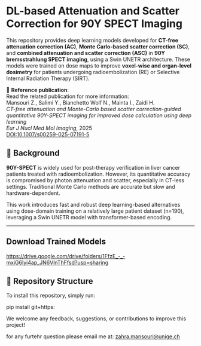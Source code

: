# DL-based Attenuation and Scatter Correction for 90Y SPECT Imaging

This repository provides deep learning models developed for **CT-free attenuation correction (AC)**, **Monte Carlo-based scatter correction (SC)**, and **combined attenuation and scatter correction (ASC)** in **90Y bremsstrahlung SPECT imaging**, using a Swin UNETR architecture. These models were trained on dose maps to improve **voxel-wise and organ-level dosimetry** for patients undergoing radioembolization (RE) or Selective Internal Radiation Therapy (SIRT).

🧠 **Reference publication**:  
Read the related publication for more information:  
Mansouri Z., Salimi Y., Bianchetto Wolf N., Mainta I., Zaidi H.  
*CT-free attenuation and Monte-Carlo based scatter correction-guided quantitative 90Y-SPECT imaging for improved dose calculation using deep learning*  
_Eur J Nucl Med Mol Imaging_, 2025  
[DOI:10.1007/s00259-025-07191-5](https://doi.org/10.1007/s00259-025-07191-5)

## 🧪 Background

**90Y-SPECT** is widely used for post-therapy verification in liver cancer patients treated with radioembolization. However, its quantitative accuracy is compromised by photon attenuation and scatter, especially in CT-less settings. Traditional Monte Carlo methods are accurate but slow and hardware-dependent.

This work introduces fast and robust deep learning-based alternatives using dose-domain training on a relatively large patient dataset (n=190), leveraging a Swin UNETR model with transformer-based encoding.

---
## Download Trained Models

https://drive.google.com/drive/folders/1FfzE_-_-mxiG6lyi4ap_JN6VlnThFfsd?usp=sharing

## 🧰 Repository Structure

To install this repository, simply run:

pip install git+https:

We welcome any feedback, suggestions, or contributions to improve this project!

for any furtehr question please email me at: zahra.mansouri@unige.ch
